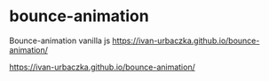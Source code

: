 # bounce-animation
Bounce-animation vanilla js https://ivan-urbaczka.github.io/bounce-animation/

https://ivan-urbaczka.github.io/bounce-animation/
